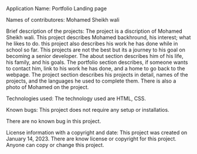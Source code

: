 Application Name: 
Portfolio Landing page

Names of contributores: 
Mohamed Sheikh wali

Brief description of the projects: 
The project is a discription of Mohamed Sheikh wali. This project describes Mohamed backhround, his interest; what he likes to do. this project also describes his work he has done while in school so far. This projects are not the best but its a journey to his goal on becoming a senior developer. The about section describes him of his life, his family, and his goals. The portfolio section describes, if someone wants to contact him, link to his work he has done, and a home to go back to the webpage. The project section describes his projects in detail, names of the projects, and the languages he used to complete them. There is also a photo of Mohamed on the project.

Technologies used: The technology used are HTML, CSS. 

Known bugs: This project does not require any setup or installatios. 

There are no known bug in this project.

License information with a copyright and date: 
This project was created on January 14, 2023. There are know license or copyright for this project. Anyone can copy or change this project.

